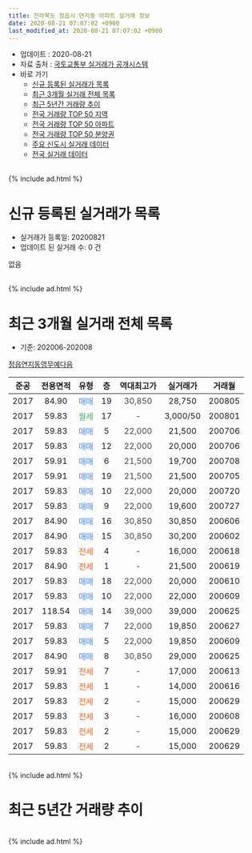 ```yaml
---
title: 전라북도 정읍시 연지동 아파트 실거래 정보
date: 2020-08-21 07:07:02 +0900
last_modified_at: 2020-08-21 07:07:02 +0900
---
```


* 업데이트 : 2020-08-21
* 자료 출처 : [국토교통부 실거래가 공개시스템](http://rt.molit.go.kr)
* 바로 가기
    * [신규 등록된 실거래가 목록](#신규-등록된-실거래가-목록)
    * [최근 3개월 실거래 전체 목록](#최근-3개월-실거래-전체-목록)
    * [최근 5년간 거래량 추이](#최근-5년간-거래량-추이)
    * [전국 거래량 TOP 50 지역](https://inasie.github.io/apt-trade-info/최근-3개월-전국에서-가장-거래가-많이-발생한-지역)
    * [전국 거래량 TOP 50 아파트](https://inasie.github.io/apt-trade-info/최근-3개월-전국에서-가장-거래가-많이-발생한-아파트)
    * [전국 거래량 TOP 50 분양권](https://inasie.github.io/apt-trade-info/최근-3개월-전국에서-가장-거래가-많이-발생한-분양권)
    * [주요 신도시 실거래 데이터](https://inasie.github.io/apt-trade-info/주요-신도시)
    * [전국 실거래 데이터](https://inasie.github.io/apt-trade-info/전국)
<br>
{% include ad.html %}
<br>

# 신규 등록된 실거래가 목록
* 실거래가 등록일: 20200821
* 업데이트 된 실거래 수: 0 건

없음

<br>
{% include ad.html %}
<br>

# 최근 3개월 실거래 전체 목록
* 기준: 202006-202008


[정읍연지동영무예다음](https://search.naver.com/search.naver?query=%EC%A0%84%EB%9D%BC%EB%B6%81%EB%8F%84+%EC%A0%95%EC%9D%8D%EC%8B%9C+%EC%97%B0%EC%A7%80%EB%8F%99+%EC%A0%95%EC%9D%8D%EC%97%B0%EC%A7%80%EB%8F%99%EC%98%81%EB%AC%B4%EC%98%88%EB%8B%A4%EC%9D%8C)

|준공|전용면적|유형|층|역대최고가|실거래가|거래월|
|:---:|:---:|:---:|:---:|:---:|:---:|:---:|
|2017|84.90|<span style="color:#4285f3">매매</span>|19|<span style="color:#444444">30,850</span>|28,750|200805|
|2017|59.83|<span style="color:#34a853">월세</span>|17|<span style="color:#444444">-</span>|3,000/50|200801|
|2017|59.83|<span style="color:#4285f3">매매</span>|5|<span style="color:#444444">22,000</span>|21,500|200706|
|2017|59.83|<span style="color:#4285f3">매매</span>|12|<span style="color:#444444">22,000</span>|20,000|200706|
|2017|59.91|<span style="color:#4285f3">매매</span>|6|<span style="color:#444444">21,500</span>|19,700|200708|
|2017|59.91|<span style="color:#4285f3">매매</span>|19|<span style="color:#444444">21,500</span>|21,500|200705|
|2017|59.83|<span style="color:#4285f3">매매</span>|10|<span style="color:#444444">22,000</span>|20,000|200720|
|2017|59.83|<span style="color:#4285f3">매매</span>|9|<span style="color:#444444">22,000</span>|19,600|200727|
|2017|84.90|<span style="color:#4285f3">매매</span>|16|<span style="color:#444444">30,850</span>|30,850|200606|
|2017|84.90|<span style="color:#4285f3">매매</span>|15|<span style="color:#444444">30,850</span>|30,200|200602|
|2017|59.83|<span style="color:#ff5a00">전세</span>|4|<span style="color:#444444">-</span>|16,000|200618|
|2017|84.90|<span style="color:#ff5a00">전세</span>|1|<span style="color:#444444">-</span>|21,500|200619|
|2017|59.83|<span style="color:#4285f3">매매</span>|18|<span style="color:#444444">22,000</span>|20,000|200610|
|2017|59.83|<span style="color:#4285f3">매매</span>|10|<span style="color:#444444">22,000</span>|22,000|200609|
|2017|118.54|<span style="color:#4285f3">매매</span>|14|<span style="color:#444444">39,000</span>|39,000|200625|
|2017|59.83|<span style="color:#4285f3">매매</span>|7|<span style="color:#444444">22,000</span>|19,850|200627|
|2017|59.83|<span style="color:#4285f3">매매</span>|5|<span style="color:#444444">22,000</span>|19,850|200609|
|2017|84.90|<span style="color:#4285f3">매매</span>|8|<span style="color:#444444">30,850</span>|29,000|200625|
|2017|59.91|<span style="color:#ff5a00">전세</span>|7|<span style="color:#444444">-</span>|17,000|200613|
|2017|59.83|<span style="color:#ff5a00">전세</span>|1|<span style="color:#444444">-</span>|14,000|200616|
|2017|59.83|<span style="color:#ff5a00">전세</span>|2|<span style="color:#444444">-</span>|15,000|200629|
|2017|59.83|<span style="color:#ff5a00">전세</span>|3|<span style="color:#444444">-</span>|16,000|200608|
|2017|59.83|<span style="color:#ff5a00">전세</span>|2|<span style="color:#444444">-</span>|15,000|200629|
|2017|59.83|<span style="color:#ff5a00">전세</span>|2|<span style="color:#444444">-</span>|15,000|200629|


<br>
{% include ad.html %}
<br>

# 최근 5년간 거래량 추이


<div style="width:100%;">
    <canvas id="deal_progress" height="200"></canvas>
</div>

<script>
new Chart(document.getElementById("deal_progress"), {
    type: 'line',
    data: {
        labels: ['201508','201509','201510','201511','201512','201601','201602','201603','201604','201605','201606','201607','201608','201609','201610','201611','201612','201701','201702','201703','201704','201705','201706','201707','201708','201709','201710','201711','201712','201801','201802','201803','201804','201805','201806','201807','201808','201809','201810','201811','201812','201901','201902','201903','201904','201905','201906','201907','201908','201909','201910','201911','201912','202001','202002','202003','202004','202005','202006','202007','202008'],
        datasets: [{
            label: '매매',
            pointRadius: 1,
            data: [0, 1, 2, 0, 0, 1, 0, 1, 1, 1, 1, 0, 1, 0, 0, 3, 3, 0, 3, 2, 2, 0, 1, 6, 9, 3, 5, 9, 6, 6, 12, 6, 9, 4, 9, 6, 5, 6, 9, 2, 11, 5, 10, 6, 8, 1, 4, 9, 10, 15, 22, 13, 18, 6, 22, 10, 5, 2, 8, 6, 1],
            borderColor: "rgba(255, 201, 14, 1)",
            backgroundColor: "rgba(255, 201, 14, 0.5)",
            fill: false,
            lineTension: 0
        },{
            label: '전월세',
            pointRadius: 1,
            data: [0, 0, 0, 1, 0, 0, 0, 0, 0, 0, 0, 0, 0, 0, 0, 0, 0, 0, 1, 0, 2, 2, 8, 22, 7, 7, 13, 10, 8, 3, 0, 6, 1, 3, 2, 1, 0, 0, 1, 1, 1, 4, 2, 2, 1, 4, 1, 3, 0, 4, 4, 4, 2, 0, 3, 4, 0, 3, 8, 0, 1],
            borderColor: "rgba(0, 141, 185, 1)",
            backgroundColor: "rgba(0, 141, 185, 0.5)",
            fill: false,
            lineTension: 0
        }
        ]
    },
    options: {
        responsive: true,
        title: {
            display: false
        },
        tooltips: {
            mode: 'index',
            intersect: false
        },
        hover: {
            mode: 'nearest',
            intersect: true
        },
        scales: {
            xAxes: [{
                display: true,
                scaleLabel: {
                    display: true,
                    labelString: '년/월'
                }
            }],
            yAxes: [{
                display: true,
                ticks: {
                    suggestedMin: 0,
                },
                scaleLabel: {
                    display: true,
                    labelString: '실거래 수'
                }
            }]
        }
    }
});

</script>


<br>
{% include ad.html %}
<br>

